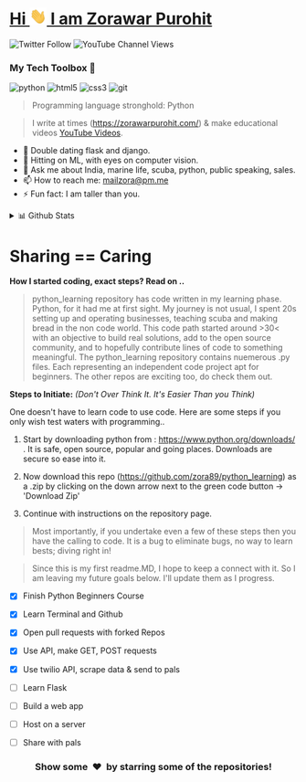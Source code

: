 # [Hi <img src="https://raw.githubusercontent.com/ABSphreak/ABSphreak/master/gifs/Hi.gif" width="30px"> I am Zorawar Purohit](https://zorawarpurohit.com/)

![Twitter Follow](https://img.shields.io/twitter/follow/zorawarpurohit?style=social)
![YouTube Channel Views](https://img.shields.io/youtube/channel/views/UCkblCilhkn_L39IDP1CNsyw?style=social)

### My Tech Toolbox 🧰 

<p align="left">
<img src="https://cdn3.iconfinder.com/data/icons/logos-and-brands-adobe/512/267_Python-512.png" alt="python" width="40" height="40"/> 
<img src="https://upload.wikimedia.org/wikipedia/commons/thumb/6/61/HTML5_logo_and_wordmark.svg/512px-HTML5_logo_and_wordmark.svg.png" alt="html5" height="40"/> 
<img src="https://upload.wikimedia.org/wikipedia/commons/thumb/d/d5/CSS3_logo_and_wordmark.svg/1200px-CSS3_logo_and_wordmark.svg.png" alt="css3" height="40"/> 
<img src="https://www.vectorlogo.zone/logos/git-scm/git-scm-icon.svg" alt="git" width="40" height="40"/>
</p>

> Programming language stronghold: Python

> I write at times (https://zorawarpurohit.com/) & make educational videos [YouTube Videos](https://www.youtube.com/c/ZorawarPurohit).

- 🔭 Double dating flask and django. 
- 🌱 Hitting on ML, with eyes on computer vision.
- 💬 Ask me about India, marine life, scuba, python, public speaking, sales. 
- 📫 How to reach me: mailzora@pm.me
- ⚡ Fun fact: I am taller than you. 

 <details>
<summary>📊 Github Stats</summary>

<p align="center"> <img src="https://github-readme-stats.vercel.app/api?username=zora89&show_icons=true&theme=gotham" alt="Zorawar Purohit | Stats" />

</details>


# Sharing == Caring

**How I started coding, exact steps? Read on ..**

> python_learning repository has code written in my learning phase. Python, for it had me at first sight. My journey is not usual, I spent 20s setting up and operating businesses, teaching scuba and making bread in the non code world. 
This code path started around >30< with an objective to build real solutions, add to the open source community, and to hopefully contribute lines of code to something meaningful. The python_learning repository contains nuemerous .py files. Each representing an independent code project apt for beginners. The other repos are exciting too, do check them out. 

**Steps to Initiate:** *(Don't Over Think It. It's Easier Than you Think)*

One doesn't have to learn code to use code. Here are some steps if you only wish test waters with programming..

1. Start by downloading python from : https://www.python.org/downloads/ . It is safe, open source, popular and going places. Downloads are secure so ease into it. 

2. Now download this repo (https://github.com/zora89/python_learning) as a .zip by clicking on the down arrow next to the green code button -> 'Download Zip'

3. Continue with instructions on the repository page. 

> Most importantly, if you undertake even a few of these steps then you have the calling to code. It is a bug to eliminate bugs, no way to learn bests; diving right in!

> Since this is my first readme.MD, I hope to keep a connect with it. So I am leaving my future goals below. I'll update them as I progress.

- [x] Finish Python Beginners Course
- [x] Learn Terminal and Github
- [x] Open pull requests with forked Repos
- [x] Use API, make GET, POST requests
- [x] Use twilio API, scrape data & send to pals
- [ ] Learn Flask
- [ ] Build a web app
- [ ] Host on a server
- [ ] Share with pals


<h3 align="center">Show some &nbsp;❤️&nbsp; by starring some of the repositories!</h3>


